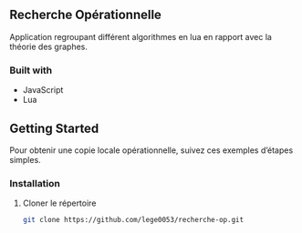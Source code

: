 ## Recherche Opérationnelle
Application regroupant différent algorithmes en lua en rapport avec la théorie des graphes.

### Built with
* JavaScript
* Lua

## Getting Started
Pour obtenir une copie locale opérationnelle, suivez ces exemples d’étapes simples.

### Installation

1. Cloner le répertoire
   ```sh
   git clone https://github.com/lege0053/recherche-op.git
   ```
